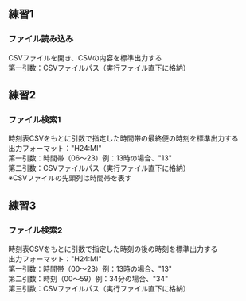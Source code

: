 ## 練習1
### ファイル読み込み
CSVファイルを開き、CSVの内容を標準出力する  
第一引数：CSVファイルパス（実行ファイル直下に格納）  

## 練習2
### ファイル検索1
時刻表CSVをもとに引数で指定した時間帯の最終便の時刻を標準出力する  
出力フォーマット："H24:MI"  
第一引数：時間帯（06～23）例：13時の場合、"13"  
第二引数：CSVファイルパス（実行ファイル直下に格納）  
※CSVファイルの先頭列は時間帯を表す

## 練習3
### ファイル検索2
時刻表CSVをもとに引数で指定した時刻の後の時刻を標準出力する  
出力フォーマット："H24:MI"  
第一引数：時間帯（00～23）例：13時の場合、"13"  
第二引数：時刻（00～59）例：34分の場合、"34"  
第三引数：CSVファイルパス（実行ファイル直下に格納）

